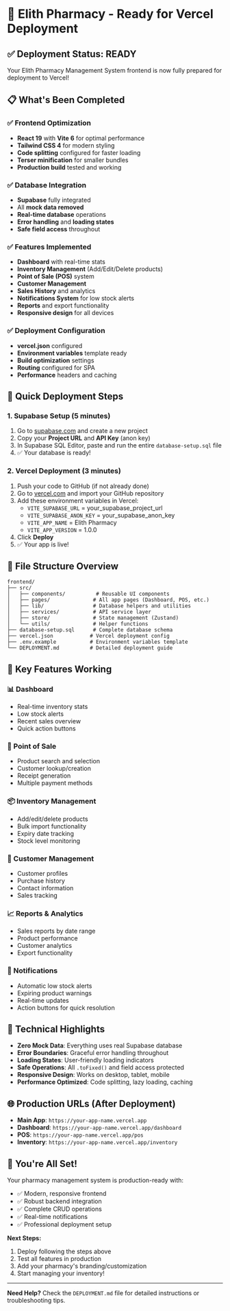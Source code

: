 # 🚀 Elith Pharmacy - Ready for Vercel Deployment

## ✅ Deployment Status: READY

Your Elith Pharmacy Management System frontend is now fully prepared for deployment to Vercel!

## 📋 What's Been Completed

### ✅ Frontend Optimization
- **React 19** with **Vite 6** for optimal performance
- **Tailwind CSS 4** for modern styling
- **Code splitting** configured for faster loading
- **Terser minification** for smaller bundles
- **Production build** tested and working

### ✅ Database Integration
- **Supabase** fully integrated
- All **mock data removed**
- **Real-time database** operations
- **Error handling** and **loading states**
- **Safe field access** throughout

### ✅ Features Implemented
- **Dashboard** with real-time stats
- **Inventory Management** (Add/Edit/Delete products)
- **Point of Sale (POS)** system
- **Customer Management**
- **Sales History** and analytics
- **Notifications System** for low stock alerts
- **Reports** and export functionality
- **Responsive design** for all devices

### ✅ Deployment Configuration
- **vercel.json** configured
- **Environment variables** template ready
- **Build optimization** settings
- **Routing** configured for SPA
- **Performance** headers and caching

## 🚀 Quick Deployment Steps

### 1. Supabase Setup (5 minutes)
1. Go to [supabase.com](https://supabase.com) and create a new project
2. Copy your **Project URL** and **API Key** (anon key)
3. In Supabase SQL Editor, paste and run the entire `database-setup.sql` file
4. ✅ Your database is ready!

### 2. Vercel Deployment (3 minutes)
1. Push your code to GitHub (if not already done)
2. Go to [vercel.com](https://vercel.com) and import your GitHub repository
3. Add these environment variables in Vercel:
   - `VITE_SUPABASE_URL` = your_supabase_project_url
   - `VITE_SUPABASE_ANON_KEY` = your_supabase_anon_key
   - `VITE_APP_NAME` = Elith Pharmacy
   - `VITE_APP_VERSION` = 1.0.0
4. Click **Deploy**
5. ✅ Your app is live!

## 📁 File Structure Overview

```
frontend/
├── src/
│   ├── components/          # Reusable UI components
│   ├── pages/              # All app pages (Dashboard, POS, etc.)
│   ├── lib/                # Database helpers and utilities
│   ├── services/           # API service layer
│   ├── store/              # State management (Zustand)
│   └── utils/              # Helper functions
├── database-setup.sql      # Complete database schema
├── vercel.json            # Vercel deployment config
├── .env.example           # Environment variables template
└── DEPLOYMENT.md          # Detailed deployment guide
```

## 🎯 Key Features Working

### 📊 Dashboard
- Real-time inventory stats
- Low stock alerts
- Recent sales overview
- Quick action buttons

### 🛒 Point of Sale
- Product search and selection
- Customer lookup/creation
- Receipt generation
- Multiple payment methods

### 📦 Inventory Management
- Add/edit/delete products
- Bulk import functionality
- Expiry date tracking
- Stock level monitoring

### 👥 Customer Management
- Customer profiles
- Purchase history
- Contact information
- Sales tracking

### 📈 Reports & Analytics
- Sales reports by date range
- Product performance
- Customer analytics
- Export functionality

### 🔔 Notifications
- Automatic low stock alerts
- Expiring product warnings
- Real-time updates
- Action buttons for quick resolution

## 🔧 Technical Highlights

- **Zero Mock Data**: Everything uses real Supabase database
- **Error Boundaries**: Graceful error handling throughout
- **Loading States**: User-friendly loading indicators
- **Safe Operations**: All `.toFixed()` and field access protected
- **Responsive Design**: Works on desktop, tablet, mobile
- **Performance Optimized**: Code splitting, lazy loading, caching

## 🌐 Production URLs (After Deployment)

- **Main App**: `https://your-app-name.vercel.app`
- **Dashboard**: `https://your-app-name.vercel.app/dashboard`
- **POS**: `https://your-app-name.vercel.app/pos`
- **Inventory**: `https://your-app-name.vercel.app/inventory`

## 🎉 You're All Set!

Your pharmacy management system is production-ready with:
- ✅ Modern, responsive frontend
- ✅ Robust backend integration
- ✅ Complete CRUD operations
- ✅ Real-time notifications
- ✅ Professional deployment setup

**Next Steps:**
1. Deploy following the steps above
2. Test all features in production
3. Add your pharmacy's branding/customization
4. Start managing your inventory!

---

**Need Help?** Check the `DEPLOYMENT.md` file for detailed instructions or troubleshooting tips.
